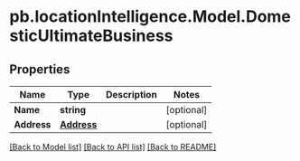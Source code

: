 # pb.locationIntelligence.Model.DomesticUltimateBusiness
## Properties

Name | Type | Description | Notes
------------ | ------------- | ------------- | -------------
**Name** | **string** |  | [optional] 
**Address** | [**Address**](Address.md) |  | [optional] 

[[Back to Model list]](../README.md#documentation-for-models) [[Back to API list]](../README.md#documentation-for-api-endpoints) [[Back to README]](../README.md)

